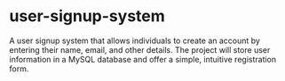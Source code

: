 # user-signup-system
A user signup system that allows individuals to create an account by entering their name, email, and other details. The project will store user information in a MySQL database and offer a simple, intuitive registration form.
